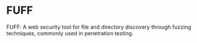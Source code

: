# FUFF
  FUFF: A web security tool for file and directory discovery through fuzzing techniques, commonly used in penetration testing.

